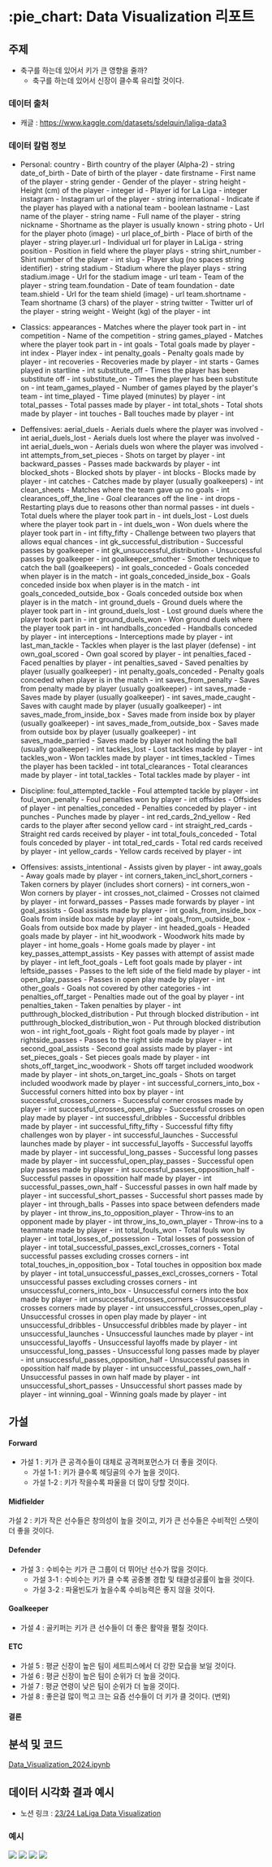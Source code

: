 #  :pie_chart: Data Visualization 리포트

## 주제
- 축구를 하는데 있어서 키가 큰 영향을 줄까? 
  - 축구를 하는데 있어서 신장이 클수록 유리할 것이다. 

### 데이터 출처 
- 캐글 : https://www.kaggle.com/datasets/sdelquin/laliga-data3

### 데이터 칼럼 정보
- Personal:
country - Birth country of the player (Alpha-2) - string
date_of_birth - Date of birth of the player - date
firstname - First name of the player - string
gender - Gender of the player - string
height - Height (cm) of the player - integer
id - Player id for La Liga - integer
instagram - Instagram url of the player - string
international - Indicate if the player has played with a national team - boolean
lastname - Last name of the player - string
name - Full name of the player - string
nickname - Shortname as the player is usually known - string
photo - Url for the player photo (image) - url
place_of_birth - Place of birth of the player - string
player.url - Individual url for player in LaLiga - string
position - Position in field where the player plays - string
shirt_number - Shirt number of the player - int
slug - Player slug (no spaces string identifier) - string
stadium - Stadium where the player plays - string
stadium.image - Url for the stadium image - url
team - Team of the player - string
team.foundation - Date of team foundation - date
team.shield - Url for the team shield (image) - url
team.shortname - Team shortname (3 chars) of the player - string
twitter - Twitter url of the player - string
weight - Weight (kg) of the player - int

- Classics:
appearances - Matches where the player took part in - int
competition - Name of the competition - string
games_played - Matches where the player took part in - int
goals - Total goals made by player - int
index - Player index - int
penalty_goals - Penalty goals made by player - int
recoveries - Recoveries made by player - int
starts - Games played in startline - int
substitute_off - Times the player has been substitute off - int
substitute_on - Times the player has been substitute on - int
team_games_played - Number of games played by the player's team - int
time_played - Time played (minutes) by player - int
total_passes - Total passes made by player - int
total_shots - Total shots made by player - int
touches - Ball touches made by player - int

- Deffensives:
aerial_duels - Aerials duels where the player was involved - int
aerial_duels_lost - Aerials duels lost where the player was involved - int
aerial_duels_won - Aerials duels won where the player was involved - int
attempts_from_set_pieces - Shots on target by player - int
backward_passes - Passes made backwards by player - int
blocked_shots - Blocked shots by player - int
blocks - Blocks made by player - int
catches - Catches made by player (usually goalkeepers) - int
clean_sheets - Matches where the team gave up no goals - int
clearances_off_the_line - Goal clearances off the line - int
drops - Restarting plays due to reasons other than normal passes - int
duels - Total duels where the player took part in - int
duels_lost - Lost duels where the player took part in - int
duels_won - Won duels where the player took part in - int
fifty_fifty - Challenge between two players that allows equal chances - int
gk_successful_distribution - Successful passes by goalkeeper - int
gk_unsuccessful_distribution - Unsuccessful passes by goalkeeper - int
goalkeeper_smother - Smother technique to catch the ball (goalkeepers) - int
goals_conceded - Goals conceded when player is in the match - int
goals_conceded_inside_box - Goals conceded inside box when player is in the match - int
goals_conceded_outside_box - Goals conceded outside box when player is in the match - int
ground_duels - Ground duels where the player took part in - int
ground_duels_lost - Lost ground duels where the player took part in - int
ground_duels_won - Won ground duels where the player took part in - int
handballs_conceded - Handballs conceded by player - int
interceptions - Interceptions made by player - int
last_man_tackle - Tackles when player is the last player (defense) - int
own_goal_scored - Own goal scored by player - int
penalties_faced - Faced penalties by player - int
penalties_saved - Saved penalties by player (usually goalkeeper) - int
penalty_goals_conceded - Penalty goals conceded when player is in the match - int
saves_from_penalty - Saves from penalty made by player (usually goalkeeper) - int
saves_made - Saves made by player (usually goalkeeper) - int
saves_made_caught - Saves with caught made by player (usually goalkeeper) - int
saves_made_from_inside_box - Saves made from inside box by player (usually goalkeeper) - int
saves_made_from_outside_box - Saves made from outside box by player (usually goalkeeper) - int
saves_made_parried - Saves made by player not holding the ball (usually goalkeeper) - int
tackles_lost - Lost tackles made by player - int
tackles_won - Won tackles made by player - int
times_tackled - Times the player has been tackled - int
total_clearances - Total clearances made by player - int
total_tackles - Total tackles made by player - int

- Discipline:
foul_attempted_tackle - Foul attempted tackle by player - int
foul_won_penalty - Foul penalties won by player - int
offsides - Offsides of player - int
penalties_conceded - Penalties conceded by player - int
punches - Punches made by player - int
red_cards_2nd_yellow - Red cards to the player after second yellow card - int
straight_red_cards - Straight red cards received by player - int
total_fouls_conceded - Total fouls conceded by player - int
total_red_cards - Total red cards received by player - int
yellow_cards - Yellow cards received by player - int

- Offensives:
assists_intentional - Assists given by player - int
away_goals - Away goals made by player - int
corners_taken_incl_short_corners - Taken corners by player (includes short corners) - int
corners_won - Won corners by player - int
crosses_not_claimed - Crosses not claimed by player - int
forward_passes - Passes made forwards by player - int
goal_assists - Goal assists made by player - int
goals_from_inside_box - Goals from inside box made by player - int
goals_from_outside_box - Goals from outside box made by player - int
headed_goals - Headed goals made by player - int
hit_woodwork - Woodwork hits made by player - int
home_goals - Home goals made by player - int
key_passes_attempt_assists - Key passes with attempt of assist made by player - int
left_foot_goals - Left foot goals made by player - int
leftside_passes - Passes to the left side of the field made by player - int
open_play_passes - Passes in open play made by player - int
other_goals - Goals not covered by other categories - int
penalties_off_target - Penalties made out of the goal by player - int
penalties_taken - Taken penalties by player - int
putthrough_blocked_distribution - Put through blocked distribution - int
putthrough_blocked_distribution_won - Put through blocked distribution won - int
right_foot_goals - Right foot goals made by player - int
rightside_passes - Passes to the right side made by player - int
second_goal_assists - Second goal assists made by player - int
set_pieces_goals - Set pieces goals made by player - int
shots_off_target_inc_woodwork - Shots off target included woodwork made by player - int
shots_on_target_inc_goals - Shots on target included woodwork made by player - int
successful_corners_into_box - Successful corners hitted into box by player - int
successful_crosses_corners - Successful corner crosses made by player - int
successful_crosses_open_play - Successful crosses on open play made by player - int
successful_dribbles - Successful dribbles made by player - int
successful_fifty_fifty - Successful fifty fifty challenges won by player - int
successful_launches - Successful launches made by player - int
successful_layoffs - Successful layoffs made by player - int
successful_long_passes - Successful long passes made by player - int
successful_open_play_passes - Successful open play passes made by player - int
successful_passes_opposition_half - Successful passes in opossition half made by player - int
successful_passes_own_half - Successful passes in own half made by player - int
successful_short_passes - Successful short passes made by player - int
through_balls - Passes into space between defenders made by player - int
throw_ins_to_opposition_player - Throw-ins to an opponent made by player - int
throw_ins_to_own_player - Throw-ins to a teammate made by player - int
total_fouls_won - Total fouls won by player - int
total_losses_of_possession - Total losses of possession of player - int
total_successful_passes_excl_crosses_corners - Total successful passes excluding crosses corners - int
total_touches_in_opposition_box - Total touches in opposition box made by player - int
total_unsuccessful_passes_excl_crosses_corners - Total unsuccessful passes excluding crosses corners - int
unsuccessful_corners_into_box - Unsuccessful corners into the box made by player - int
unsuccessful_crosses_corners - Unsuccessful crosses corners made by player - int
unsuccessful_crosses_open_play - Unsuccessful crosses in open play made by player - int
unsuccessful_dribbles - Unsuccessful dribbles made by player - int
unsuccessful_launches - Unsuccessful launches made by player - int
unsuccessful_layoffs - Unsuccessful layoffs made by player - int
unsuccessful_long_passes - Unsuccessful long passes made by player - int
unsuccessful_passes_opposition_half - Unsuccessful passes in opossition half made by player - int
unsuccessful_passes_own_half - Unsuccessful passes in own half made by player - int
unsuccessful_short_passes - Unsuccessful short passes made by player - int
winning_goal - Winning goals made by player - int

## 가설
#### Forward
- 가설 1 : 키가 큰 공격수들이 대체로 공격퍼포먼스가 더 좋을 것이다.
    - 가설 1-1 : 키가 클수록 헤딩골의 수가 높을 것이다.
    - 가설 1-2 : 키가 작을수록 파울을 더 많이 당할 것이다.

#### Midfielder
가설 2 : 키가 작은 선수들은 창의성이 높을 것이고, 키가 큰 선수들은 수비적인 스탯이 더 좋을 것이다.

#### Defender
- 가설 3 : 수비수는 키가 큰 그룹이 더 뛰어난 선수가 많을 것이다. 
    - 가설 3-1 : 수비수는 키가 클 수록 공중볼 경합 및 태클성공률이 높을 것이다.
    - 가설 3-2 : 파울빈도가 높을수록 수비능력은 좋지 않을 것이다.

#### Goalkeeper
- 가설 4 : 골키퍼는 키가 큰 선수들이 더 좋은 활약을 펼칠 것이다.

#### ETC
- 가설 5 : 평균 신장이 높은 팀이 세트피스에서 더 강한 모습을 보일 것이다.
- 가설 6 : 평균 신장이 높은 팀이 순위가 더 높을 것이다.
- 가설 7 : 평균 연령이 낮은 팀이 순위가 더 높을 것이다.
- 가설 8 : 좋은걸 많이 먹고 크는 요즘 선수들이 더 키가 클 것이다. (번외)

#### 결론

## 분석 및 코드
[Data_Visualization_2024.ipynb](Data_Visualization_2024.ipynb)
## 데이터 시각화 결과 예시
- 노션 링크 : [23/24 LaLiga Data Visualization](https://www.notion.so/Data-Visualization-Soccer-Project-4c9e2469c93b467bb586953c4f166cd9?pvs=4)

### 예시
<img src="./ex_plot/height_average.png">
<img src="./ex_plot/affensive_score.png">
<img src="./ex_plot/teamheight_heading.png">
<img src="./ex_plot/map.png">